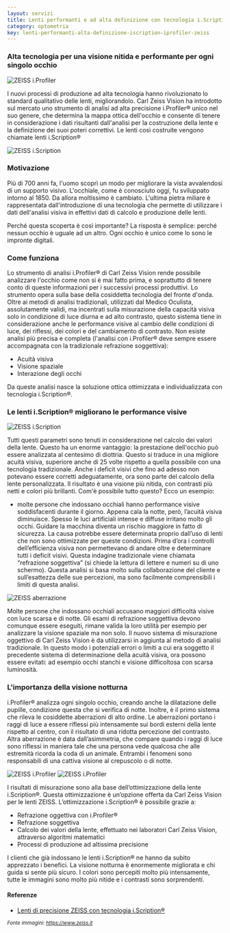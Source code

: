 ```yaml
---
layout: servizi
title: Lenti performanti e ad alta definizione con tecnologia i.Scription®
category: optometria
key: lenti-performanti-alta-definizione-iscription-iprofiler-zeiss
---
```


### Alta tecnologia per una visione nitida e performante per ogni singolo occhio

<img src="{{ site.base_path }}/assets/img/material/iprofiler_big.jpg" alt="ZEISS i.Profiler" style="max-width: 100%;">

I nuovi processi di produzione ad alta tecnologia hanno rivoluzionato lo standard qualitativo delle lenti, migliorandolo. Carl Zeiss Vision ha introdotto sul mercato uno strumento di analisi ad alta precisione i.Profiler® unico nel suo genere, che determina la mappa ottica dell'occhio e consente di tenere in considerazione i dati risultanti dall'analisi per la costruzione della lente e la definizione dei suoi poteri correttivi. Le lenti così costruite vengono chiamate lenti i.Scription®

<img src="{{ site.base_path }}/assets/img/material/zeiss-iscription-technology.jpg" alt="ZEISS i.Scription" style="max-width: 100%;">

### Motivazione

Più di 700 anni fa, l'uomo scoprì un modo per migliorare la vista avvalendosi di un supporto visivo. L'occhiale, come è conosciuto oggi, fu sviluppato intorno al 1850. Da allora moltissimo è cambiato. L'ultima pietra miliare è rappresentata dall'introduzione di una tecnologia che permette di utilizzare i dati dell'analisi visiva in effettivi dati di calcolo e produzione delle lenti.

Perché questa scoperta è così importante? La risposta è semplice: perché nessun occhio è uguale ad un altro. Ogni occhio è unico come lo sono le impronte digitali.

### Come funziona

Lo strumento di analisi i.Profiler® di Carl Zeiss Vision rende possibile analizzare l'occhio come non si è mai fatto prima, e soprattutto di tenere conto di queste informazioni per i successivi processi produttivi. Lo strumento opera sulla base della cosiddetta tecnologia del fronte d'onda. Oltre ai metodi di analisi tradizionali, utilizzati dal Medico Oculista, assolutamente validi, ma incentrati sulla misurazione della capacità visiva solo in condizione di luce diurna e ad alto contrasto, questo sistema tiene in considerazione anche le performance visive al cambio delle condizioni di luce, dei riflessi, dei colori e del cambiamento di contrasto. Non esiste analisi più precisa e completa (l'analisi con i.Profiler® deve sempre essere accompagnata con la tradizionale refrazione soggettiva):

- Acuità visiva
- Visione spaziale
- Interazione degli occhi

Da queste analisi nasce la soluzione ottica ottimizzata e individualizzata con tecnologia i.Scription®.

### Le lenti i.Scription® migliorano le performance visive

<img src="{{ site.base_path }}/assets/img/material/iscription-differenza.png" alt="ZEISS i.Scription" style="max-width: 100%;">

Tutti questi parametri sono tenuti in considerazione nel calcolo dei valori della lente. Questo ha un enorme vantaggio: la prestazione dell'occhio può essere analizzata al centesimo di diottria. Questo si traduce in una migliore acuità visiva, superiore anche di 25 volte rispetto a quella possibile con una tecnologia tradizionale. Anche i deficit visivi che fino ad adesso non potevano essere corretti adeguatamente, ora sono parte del calcolo della lente personalizzata. Il risultato è una visione più nitida, con contrasti più netti e colori più brillanti. Com'è possibile tutto questo? Ecco un esempio:

- molte persone che indossano occhiali hanno performance visive soddisfacenti durante il giorno. Appena cala la notte, però, l’acuità visiva diminuisce. Spesso le luci artificiali intense e diffuse irritano molto gli occhi. Guidare la macchina diventa un rischio maggiore in fatto di sicurezza. La causa potrebbe essere determinata proprio dall’uso di lenti che non sono ottimizzate per queste condizioni. Prima d’ora i controlli dell’efficienza visiva non permettevano di andare oltre e determinare tutti i deficit visivi. Questa indagine tradizionale viene chiamata “refrazione soggettiva” (si chiede la lettura di lettere e numeri su di uno schermo). Questa analisi si basa molto sulla collaborazione del cliente e sull’esattezza delle sue percezioni, ma sono facilmente comprensibili i limiti di questa analisi.

<img src="{{ site.base_path }}/assets/img/material/zeiss-iscription-aberrazione.jpg" alt="ZEISS aberrazione" style="max-width: 100%;">

Molte persone che indossano occhiali accusano maggiori difficoltà visive con luce scarsa e di notte.
Gli esami di refrazione soggettiva devono comunque essere eseguiti, rimane valida la loro utilità per esempio per analizzare la visione spaziale ma non solo. Il nuovo sistema di misurazione oggettivo di Carl Zeiss Vision è da utilizzarsi in aggiunta al metodo di analisi tradizionale. In questo modo i potenziali errori o limiti a cui era soggetto il precedente sistema di determinazione della acuità visiva, ora possono essere evitati: ad esempio occhi stanchi e visione difficoltosa con scarsa luminosità.

### L'importanza della visione notturna

i.Profiler® analizza ogni singolo occhio, creando anche la dilatazione delle pupille, condizione questa che si verifica di notte. Inoltre, è il primo sistema che rileva le cosiddette aberrazioni di alto ordine. Le aberrazioni portano i raggi di luce a essere riflessi più intensamente sui bordi esterni della lente rispetto al centro, con il risultato di una ridotta percezione del contrasto. Altra aberrazione è data dall’asimmetria, che compare quando i raggi di luce sono riflessi in maniera tale che una persona vede qualcosa che alle estremità ricorda la coda di un animale. Entrambi i fenomeni sono responsabili di una cattiva visione al crepuscolo o di notte.

<img src="{{ site.base_path }}/assets/img/material/zeiss-iprofiler-autorefraction_01.jpg" alt="ZEISS i.Profiler" style="max-width: 49%;">
<img src="{{ site.base_path }}/assets/img/material/zeiss-iprofiler-autorefraction_02.jpg" alt="ZEISS i.Profiler" style="max-width: 49%;">

I risultati di misurazione sono alla base dell’ottimizzazione della lente i.Scription®. Questa ottimizzazione è un’opzione offerta da Carl Zeiss Vision per le lenti ZEISS. L’ottimizzazione i.Scription® è possibile grazie a:
  
- Refrazione oggettiva con i.Profiler®
- Refrazione soggettiva
- Calcolo dei valori della lente, effettuato nei laboratori Carl Zeiss Vision, attraverso algoritmi matematici
- Processi di produzione ad altissima precisione

I clienti che già indossano le lenti i.Scription® ne hanno da subito apprezzato i benefici. La visione notturna è enormemente migliorata e chi guida si sente più sicuro. I colori sono percepiti molto più intensamente, tutte le immagini sono molto più nitide e i contrasti sono sorprendenti.

#### Referenze
- [Lenti di precisione ZEISS con tecnologia i.Scription®](https://www.zeiss.it/vision-care/it_it/zeiss-products/lenti-con-tecnologia-i-scription.html)

<small><i>Fonte immagini: <a href="https://www.zeiss.it">https://www.zeiss.it</a></i></small>
